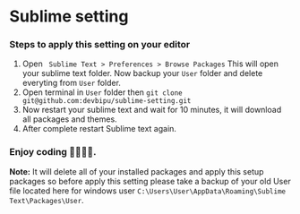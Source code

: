 # Sublime setting


### Steps to apply this setting on your editor 
1. Open ` Sublime Text > Preferences > Browse Packages` This will open your sublime text folder. Now backup your `User` folder and delete everyting from `User` folder. 
2. Open terminal in `User` folder then  `git clone git@github.com:devbipu/sublime-setting.git`
3. Now restart your sublime text and wait for 10 minutes, it will download all packages and themes. 
4. After complete restart Sublime text again. 

### Enjoy coding 👨‍💻💕🤗. 

<b>Note:</b> It will delete all of your installed packages and apply this setup packages so before apply this setting please take a backup of your old User file located here for windows user 
`C:\Users\User\AppData\Roaming\Sublime Text\Packages\User`. 
